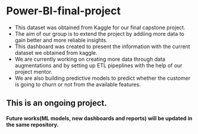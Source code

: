 # Power-BI-final-project

*  This dataset was obtained from Kaggle for our final capstone project.
*  The aim of our group is to extend the project by addiing more data to gain better and more reliable insights.
* This dashboard was created to present the information with the current dataset we obtained from kaggle.
* We are currently working on creating more data through data augmentations and by setting up ETL pipeplines with the help of our project mentor.
* We are also building predictive models to predict whether the customer is going to churn or not from the available features.

## This is an ongoing project.
#### Future works(ML models, new dashboards and reports) will be updated in the same repository.
